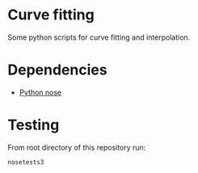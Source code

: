 # Curve fitting
Some python scripts for curve fitting and interpolation.

# Dependencies
* [Python nose](http://nose.readthedocs.io/)

# Testing
From root directory of this repository run:
```
nosetests3
```
